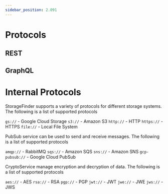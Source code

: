 ```yaml
---
sidebar_position: 2.091
---
```


# Protocols

## REST

## GraphQL

# Internal Protocols

StorageFinder supports a variety of protocols for different storage systems. The following is a list of supported protocols

`gs://` - Google Cloud Storage
`s3://` - Amazon S3
`http://` - HTTP
`https://` - HTTPS
`file://` - Local File System

PubSub service can be used to send and receive messages. The following is a list of supported protocols

`amqp://` - RabbitMQ
`sqs://` - Amazon SQS
`sns://` - Amazon SNS
`gcp-pubsub://` - Google Cloud PubSub

CryptoService manage encryption and decryption of data. The following is a list of supported protocols

`aes://` - AES
`rsa://` - RSA
`pgp://` - PGP
`jwt://` - JWT
`jwe://` - JWE
`jws://` - JWS
